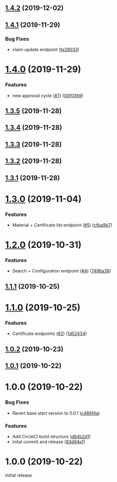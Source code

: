## [1.4.2](https://github.com/retracedgmbh/node-api-client/compare/v1.4.1...v1.4.2) (2019-12-02)

## [1.4.1](https://github.com/retracedgmbh/node-api-client/compare/v1.4.0...v1.4.1) (2019-11-29)


### Bug Fixes

* claim update endpoint ([fe29033](https://github.com/retracedgmbh/node-api-client/commit/fe290336895e017e13b8506b34222437b9877a95))

# [1.4.0](https://github.com/retracedgmbh/node-api-client/compare/v1.3.5...v1.4.0) (2019-11-29)


### Features

* new approval cycle ([#7](https://github.com/retracedgmbh/node-api-client/issues/7)) ([00f0369](https://github.com/retracedgmbh/node-api-client/commit/00f0369ce09efd92e430a9e5a2111f06ef3309eb))

## [1.3.5](https://github.com/retracedgmbh/node-api-client/compare/v1.3.4...v1.3.5) (2019-11-28)

## [1.3.4](https://github.com/retracedgmbh/node-api-client/compare/v1.3.3...v1.3.4) (2019-11-28)

## [1.3.3](https://github.com/retracedgmbh/node-api-client/compare/v1.3.2...v1.3.3) (2019-11-28)

## [1.3.2](https://github.com/retracedgmbh/node-api-client/compare/v1.3.1...v1.3.2) (2019-11-28)

## [1.3.1](https://github.com/retracedgmbh/node-api-client/compare/v1.3.0...v1.3.1) (2019-11-28)

# [1.3.0](https://github.com/retracedgmbh/node-api-client/compare/v1.2.0...v1.3.0) (2019-11-04)


### Features

* Material + Certificate list endpoint ([#5](https://github.com/retracedgmbh/node-api-client/issues/5)) ([cfba9b7](https://github.com/retracedgmbh/node-api-client/commit/cfba9b743616be4c6aa2e5a839ade55c785a03ce))

# [1.2.0](https://github.com/retracedgmbh/node-api-client/compare/v1.1.1...v1.2.0) (2019-10-31)


### Features

* Search + Configuration endpoint ([#4](https://github.com/retracedgmbh/node-api-client/issues/4)) ([7496a36](https://github.com/retracedgmbh/node-api-client/commit/7496a36c8f931f5fb10123a0e508adfe67668398))

## [1.1.1](https://github.com/retracedgmbh/node-api-client/compare/v1.1.0...v1.1.1) (2019-10-25)

# [1.1.0](https://github.com/retracedgmbh/node-api-client/compare/v1.0.2...v1.1.0) (2019-10-25)


### Features

* Certificate endpoints ([#2](https://github.com/retracedgmbh/node-api-client/issues/2)) ([1d52434](https://github.com/retracedgmbh/node-api-client/commit/1d52434bb1a0e4c2d76ef45e8e5bd7fc31035b1a))

## [1.0.2](https://github.com/retracedgmbh/node-api-client/compare/v1.0.1...v1.0.2) (2019-10-23)

## [1.0.1](https://github.com/retracedgmbh/node-api-client/compare/v1.0.0...v1.0.1) (2019-10-22)

# 1.0.0 (2019-10-22)


### Bug Fixes

* Revert base start version to 0.0.1 ([c486f4a](https://github.com/retracedgmbh/node-api-client/commit/c486f4a0474b45e8e416a9d52d7d1ced0aa671e1))


### Features

* Add CircleCI build structure ([d84b2d1](https://github.com/retracedgmbh/node-api-client/commit/d84b2d1a853f2220024bd86737c1380eea24f571))
* Inital commit and release ([83d94e1](https://github.com/retracedgmbh/node-api-client/commit/83d94e1399a4b0b8ac8e74344d5725ff2f183a43))

# 1.0.0 (2019-10-22)

Initial release
